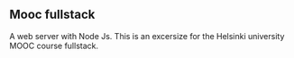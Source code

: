 <h2>Mooc fullstack</h2>

A web server with Node Js. This is an excersize for the Helsinki university MOOC course fullstack.
